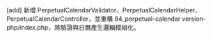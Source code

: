 [add] 新增 PerpetualCalendarValidator、PerpetualCalendarHelper、PerpetualCalendarController，並重構 84_perpetual-calendar version-php/index.php，將驗證與日曆產生邏輯模組化。
